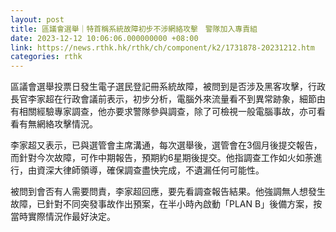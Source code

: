 ```yaml
---
layout: post
title: 區議會選舉｜特首稱系統故障初步不涉網絡攻擊　警隊加入專責組
date: 2023-12-12 10:06:06.000000000 +08:00
link: https://news.rthk.hk/rthk/ch/component/k2/1731878-20231212.htm
categories: rthk
---
```


區議會選舉投票日發生電子選民登記冊系統故障，被問到是否涉及黑客攻擊，行政長官李家超在行政會議前表示，初步分析，電腦外來流量看不到異常跡象，細節由有相關經驗專家調查，他亦要求警隊參與調查，除了可檢視一般電腦事故，亦可看看有無網絡攻擊情況。

李家超又表示，已與選管會主席溝通，每次選舉後，選管會在3個月後提交報告，而針對今次故障，可作中期報告，預期約6星期後提交。他指調查工作如火如荼進行，由資深大律師領導，確保調查盡快完成，不遺漏任何可能性。

被問到會否有人需要問責，李家超回應，要先看調查報告結果。他強調無人想發生故障，已針對不同突發事故作出預案，在半小時內啟動「PLAN B」後備方案，按當時實際情況作最好決定。
